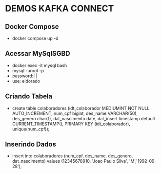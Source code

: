 #  DEMOS KAFKA CONNECT 
## Docker Compose
- docker compose up -d

## Acessar MySqlSGBD
- docker exec -it mysql bash
- mysql -uroot -p
- password:| |
- use: eldorado

## Criando Tabela
- create table colaboradores (idt_colaborador MEDIUMINT NOT NULL AUTO_INCREMENT, num_cpf bigint, des_name VARCHAR(50), des_genero char(1), dat_nascimento date, dat_insert timestamp default CURRENT_TIMESTAMP(), PRIMARY KEY (idt_colaborador), unique(num_cpf));

## Inserindo Dados
- insert into colaboradores (num_cpf, des_name, des_genero, dat_nascimento) values (12345678910, 'Joao Paulo Silva', 'M','1992-09-28');
